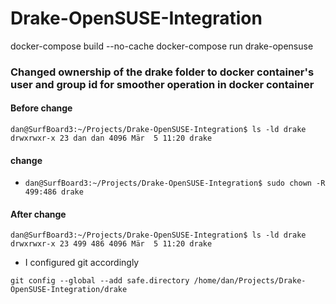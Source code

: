 # Drake-OpenSUSE-Integration

docker-compose build --no-cache
docker-compose run drake-opensuse 

### Changed ownership of the drake folder to docker  container's user and group id for smoother operation in docker container


#### Before change


```
dan@SurfBoard3:~/Projects/Drake-OpenSUSE-Integration$ ls -ld drake
drwxrwxr-x 23 dan dan 4096 Mär  5 11:20 drake
```

#### change

- `dan@SurfBoard3:~/Projects/Drake-OpenSUSE-Integration$ sudo chown -R 499:486 drake
`

#### After change

```
dan@SurfBoard3:~/Projects/Drake-OpenSUSE-Integration$ ls -ld drake
drwxrwxr-x 23 499 486 4096 Mär  5 11:20 drake
```

- I configured git accordingly

`git config --global --add safe.directory /home/dan/Projects/Drake-OpenSUSE-Integration/drake`
